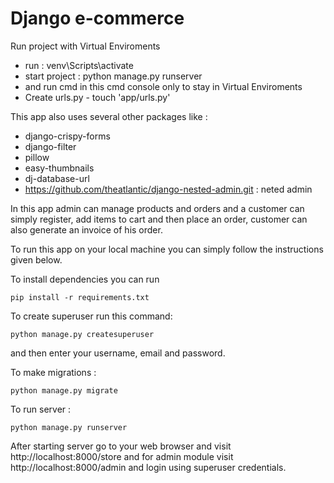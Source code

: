 # Django e-commerce

Run project with Virtual Enviroments 

- run : venv\Scripts\activate
- start project : python manage.py runserver
- and run cmd in this cmd console only to stay in Virtual Enviroments 
- Create urls.py -  touch 'app/urls.py'

This app also uses several other packages like :

- django-crispy-forms
- django-filter
- pillow
- easy-thumbnails
- dj-database-url
- https://github.com/theatlantic/django-nested-admin.git : neted admin 

In this app admin can manage products and orders and a customer can simply register, add items to cart and then place an order, customer can also generate an invoice of his order.

To run this app on your local machine you can simply follow the instructions given below.

To install dependencies you can run

```shell
pip install -r requirements.txt
```

To create superuser run this command:

```shell
python manage.py createsuperuser
```

and then enter your username, email and password.

To make migrations :

```shell
python manage.py migrate
```

To run server :

```shell
python manage.py runserver
```

After starting server go to your web browser and visit http://localhost:8000/store and for admin module visit http://localhost:8000/admin and login using superuser credentials.
